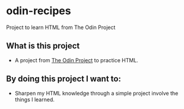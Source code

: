 # odin-recipes
Project to learn HTML from The Odin Project

## What is this project
- A project from [The Odin Project](https://www.theodinproject.com/lessons/foundations-recipes) to practice HTML.

## By doing this project I want to:
- Sharpen my HTML knowledge through a simple project involve the things I learned.
